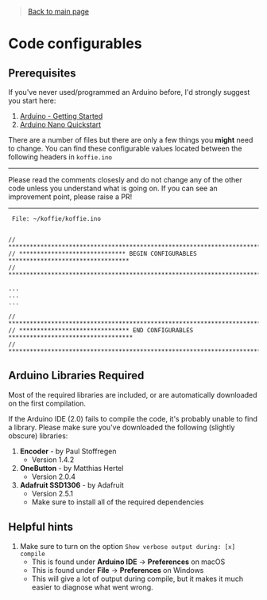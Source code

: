 > [Back to main page](../README.md)

# Code configurables

## Prerequisites
If you've never used/programmed an Arduino before, I'd strongly suggest you start here:
1. [Arduino - Getting Started](https://www.arduino.cc/en/Guide)
1. [Arduino Nano Quickstart](https://docs.arduino.cc/hardware/nano)

There are a number of files but there are only a few things you **might** need to change. 
You can find these configurable values located between the following headers in `koffie.ino`

<hr>
Please read the comments closesly and do not change any of the other code unless you understand what is going on. If you can see an improvement point, please raise a PR!
<hr>

```
 File: ~/koffie/koffie.ino


// *************************************************************************************
// ****************************** BEGIN CONFIGURABLES **********************************
// *************************************************************************************
 
...
...
...

// *************************************************************************************
// ******************************* END CONFIGURABLES ***********************************
// *************************************************************************************
```

## Arduino Libraries Required
Most of the required libraries are included, or are automatically downloaded on the first compilation.

If the Arduino IDE (2.0) fails to compile the code, it's probably unable to find a library. Please make sure you've downloaded the following (slightly obscure) libraries:

1. **Encoder** - by Paul Stoffregen
    - Version 1.4.2
1. **OneButton** - by Matthias Hertel
    - Version 2.0.4
1. **Adafruit SSD1306** - by Adafruit
    - Version 2.5.1
    - Make sure to install all of the required dependencies

## Helpful hints
1. Make sure to turn on the option `Show verbose output during: [x] compile`
    - This is found under **Arduino IDE** -> **Preferences** on macOS
    - This is found under **File** -> **Preferences** on Windows
    - This will give a lot of output during compile, but it makes it much easier to diagnose what went wrong.
